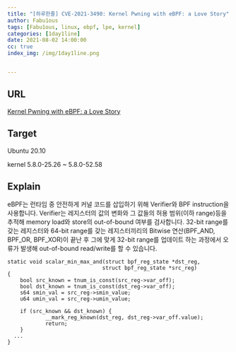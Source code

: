 ```yaml
---
title: "[하루한줄] CVE-2021-3490: Kernel Pwning with eBPF: a Love Story"
author: Fabu1ous
tags: [Fabu1ous, linux, ebpf, lpe, kernel]
categories: [1day1line]
date: 2021-08-02 14:00:00
cc: true
index_img: /img/1day1line.png


---
```




## URL

[Kernel Pwning with eBPF: a Love Story](https://www.graplsecurity.com/post/kernel-pwning-with-ebpf-a-love-story)



## **Target**

Ubuntu 20.10

kernel 5.8.0-25.26 ~ 5.8.0-52.58



## **Explain**

eBPF는 런타임 중 안전하게 커널 코드를 삽입하기 위해 Verifier와 BPF instruction을 사용합니다. Verifier는 레지스터의 값의 변화와 그 값들의 허용 범위(이하 range)등을 추적해 memory load와 store의 out-of-bound 여부를 검사합니다. 32-bit range를 갖는 레지스터와 64-bit range를 갖는 레지스터끼리의 Bitwise 연산(BPF_AND, BPF_OR, BPF_XOR)이 끝난 후 그에 맞게 32-bit range를 업데이트 하는 과정에서 오류가 발생해 out-of-bound read/write를 할 수 있습니다.

```
static void scalar_min_max_and(struct bpf_reg_state *dst_reg,
                              struct bpf_reg_state *src_reg)
{
    bool src_known = tnum_is_const(src_reg->var_off);
    bool dst_known = tnum_is_const(dst_reg->var_off);
    s64 smin_val = src_reg->smin_value;
    u64 umin_val = src_reg->umin_value;

    if (src_known && dst_known) {
            __mark_reg_known(dst_reg, dst_reg->var_off.value);
            return;
    }
  ...
}
```

